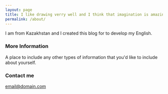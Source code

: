 ```yaml
---
layout: page
title: I like drawing verry well and I think that imagination is amazing power of humanity.
permalink: /about/
---
```


I am from Kazakhstan and I created this blog for to develop my English.

### More Information

A place to include any other types of information that you'd like to include about yourself.

### Contact me

[email@domain.com](mailto:email@domain.com)
